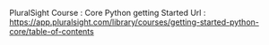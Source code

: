 
PluralSight Course : Core Python getting Started 
Url : https://app.pluralsight.com/library/courses/getting-started-python-core/table-of-contents
